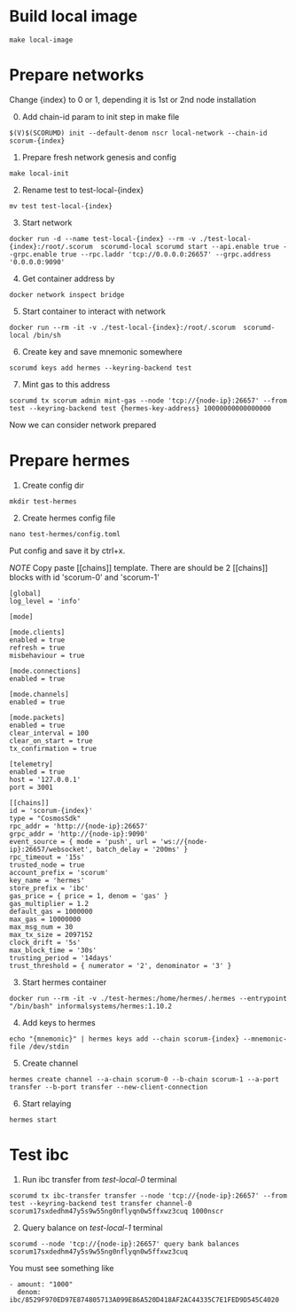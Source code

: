 # Build local image
```
make local-image
```

# Prepare networks

Change {index} to 0 or 1, depending it is 1st or 2nd node installation

0. Add chain-id param to init step in make file
```
$(V)$(SCORUMD) init --default-denom nscr local-network --chain-id scorum-{index}
```

1. Prepare fresh network genesis and config
```
make local-init
```

2. Rename test to test-local-{index}
```
mv test test-local-{index}
```

3. Start network
```
docker run -d --name test-local-{index} --rm -v ./test-local-{index}:/root/.scorum  scorumd-local scorumd start --api.enable true --grpc.enable true --rpc.laddr 'tcp://0.0.0.0:26657' --grpc.address '0.0.0.0:9090'
```

4. Get container address by
```
docker network inspect bridge
```

5. Start container to interact with network
```
docker run --rm -it -v ./test-local-{index}:/root/.scorum  scorumd-local /bin/sh
```

6. Create key and save mnemonic somewhere
```
scorumd keys add hermes --keyring-backend test
```

7. Mint gas to this address
```
scorumd tx scorum admin mint-gas --node 'tcp://{node-ip}:26657' --from test --keyring-backend test {hermes-key-address} 10000000000000000
```

Now we can consider network prepared


# Prepare hermes

1. Create config dir
```
mkdir test-hermes
```

2. Create hermes config file
```
nano test-hermes/config.toml
```

Put config and save it by ctrl+x.

*NOTE* Copy paste [[chains]] template. There are should be 2 [[chains]] blocks with id 'scorum-0' and 'scorum-1'
```
[global]
log_level = 'info'

[mode]

[mode.clients]
enabled = true
refresh = true
misbehaviour = true

[mode.connections]
enabled = true

[mode.channels]
enabled = true

[mode.packets]
enabled = true
clear_interval = 100
clear_on_start = true
tx_confirmation = true

[telemetry]
enabled = true
host = '127.0.0.1'
port = 3001

[[chains]]
id = 'scorum-{index}'
type = "CosmosSdk"
rpc_addr = 'http://{node-ip}:26657'
grpc_addr = 'http://{node-ip}:9090'
event_source = { mode = 'push', url = 'ws://{node-ip}:26657/websocket', batch_delay = '200ms' }
rpc_timeout = '15s'
trusted_node = true
account_prefix = 'scorum'
key_name = 'hermes'
store_prefix = 'ibc'
gas_price = { price = 1, denom = 'gas' }
gas_multiplier = 1.2
default_gas = 1000000
max_gas = 10000000
max_msg_num = 30
max_tx_size = 2097152
clock_drift = '5s'
max_block_time = '30s'
trusting_period = '14days'
trust_threshold = { numerator = '2', denominator = '3' }
```

3. Start hermes container
```
docker run --rm -it -v ./test-hermes:/home/hermes/.hermes --entrypoint "/bin/bash" informalsystems/hermes:1.10.2
```

4. Add keys to hermes
```
echo "{mnemonic}" | hermes keys add --chain scorum-{index} --mnemonic-file /dev/stdin
```

5. Create channel
```
hermes create channel --a-chain scorum-0 --b-chain scorum-1 --a-port transfer --b-port transfer --new-client-connection
```

6. Start relaying
```
hermes start
```

# Test ibc
1. Run ibc transfer from *test-local-0* terminal
```
scorumd tx ibc-transfer transfer --node 'tcp://{node-ip}:26657' --from test --keyring-backend test transfer channel-0 scorum17sxdedhm47y5s9w55ng0nflyqn0w5ffxwz3cuq 1000nscr
```

2. Query balance on *test-local-1* terminal
```
scorumd --node 'tcp://{node-ip}:26657' query bank balances scorum17sxdedhm47y5s9w55ng0nflyqn0w5ffxwz3cuq
```

You must see something like
```
- amount: "1000"
  denom: ibc/8529F970ED97E874805713A099E86A520D418AF2AC44335C7E1FED9D545C4020
```